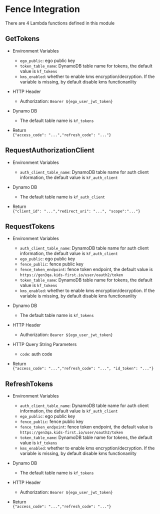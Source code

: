 # Fence Integration

There are 4 Lambda functions defined in this module

## GetTokens

* Environment Variables

    * `ego_public`: ego public key
    * `token_table_name`: DynamoDB table name for tokens, the default value is `kf_tokens`
    * `kms_enabled`: whether to enable kms encryption/decryption. If the variable is missing, by default disable kms functionanlity

* HTTP Header

    * Authorization: `Bearer ${ego_user_jwt_token}`
    
* Dynamo DB

    * The default table name is `kf_tokens`

* Return  
    `{"access_code": "...","refresh_code": "..."}`
    
    
## RequestAuthorizationClient

 * Environment Variables
 
     * `auth_client_table_name`: DynamoDB table name for auth client information, the default value is `kf_auth_client`
     
 * Dynamo DB
 
     * The default table name is `kf_auth_client`
      
 * Return  
     `{"client_id": "...","redirect_uri": "...", "scope":"..."}`
     
## RequestTokens

 * Environment Variables
 
     * `auth_client_table_name`: DynamoDB table name for auth client information, the default value is `kf_auth_client`
     * `ego_public`: ego public key
     * `fence_public`: fence public key
     * `fence_token_endpoint`: fence token endpoint, the default value is `https://gen3qa.kids-first.io/user/oauth2/token`
     * `token_table_name`: DynamoDB table name for tokens, the default value is `kf_tokens`
     * `kms_enabled`: whether to enable kms encryption/decryption. If the variable is missing, by default disable kms functionanlity
     
 * Dynamo DB
 
     * The default table name is `kf_tokens`
     
 * HTTP Header
 
     * Authorization: `Bearer ${ego_user_jwt_token}`
     
 * HTTP Query String Parameters
 
     * `code`: auth code

 * Return  
     `{"access_code": "...","refresh_code": "...", "id_token": "..."}`
     
## RefreshTokens

* Environment Variables
 
     * `auth_client_table_name`: DynamoDB table name for auth client information, the default value is `kf_auth_client`
     * `ego_public`: ego public key
     * `fence_public`: fence public key
     * `fence_token_endpoint`: fence token endpoint, the default value is `https://gen3qa.kids-first.io/user/oauth2/token`
     * `token_table_name`: DynamoDB table name for tokens, the default value is `kf_tokens`
     * `kms_enabled`: whether to enable kms encryption/decryption. If the variable is missing, by default disable kms functionanlity
     
 * Dynamo DB
 
     * The default table name is `kf_tokens`
     
 * HTTP Header
  
     * Authorization: `Bearer ${ego_user_jwt_token}`

 * Return  
     `{"access_code": "...","refresh_code": "..."}`